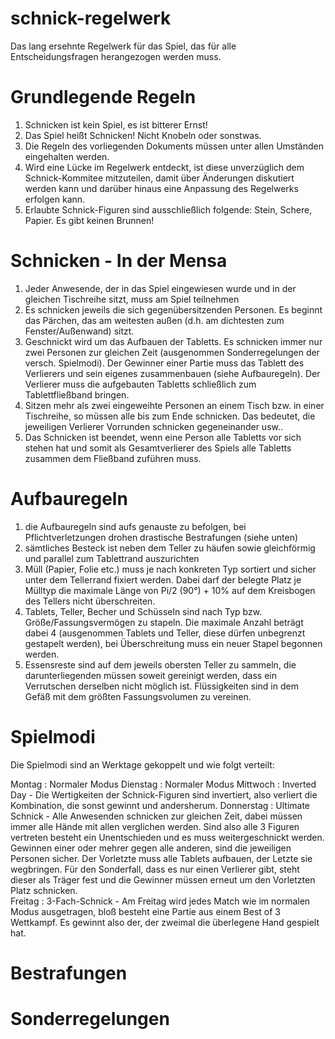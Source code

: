 schnick-regelwerk
=================

Das lang ersehnte Regelwerk für das Spiel, das für alle Entscheidungsfragen herangezogen werden muss.

# Grundlegende Regeln #
1. Schnicken ist kein Spiel, es ist bitterer Ernst!
2. Das Spiel heißt Schnicken! Nicht Knobeln oder sonstwas.
1. Die Regeln des vorliegenden Dokuments müssen unter allen Umständen eingehalten werden. 
2. Wird eine Lücke im Regelwerk entdeckt, ist diese unverzüglich dem Schnick-Kommitee mitzuteilen, damit über Änderungen diskutiert werden kann und darüber hinaus eine Anpassung des Regelwerks erfolgen kann.
3. Erlaubte Schnick-Figuren sind ausschließlich folgende: Stein, Schere, Papier. Es gibt keinen Brunnen!

# Schnicken - In der Mensa #
1. Jeder Anwesende, der in das Spiel eingewiesen wurde und in der gleichen Tischreihe sitzt, muss am Spiel teilnehmen
2. Es schnicken jeweils die sich gegenübersitzenden Personen. Es beginnt das Pärchen, das am weitesten außen (d.h. am dichtesten zum Fenster/Außenwand) sitzt.
3. Geschnickt wird um das Aufbauen der Tabletts. Es schnicken immer nur zwei Personen zur gleichen Zeit (ausgenommen Sonderregelungen der versch. Spielmodi). Der Gewinner einer Partie muss das Tablett des Verlierers und sein eigenes zusammenbauen (siehe Aufbauregeln). Der Verlierer muss die aufgebauten Tabletts schließlich zum Tablettfließband bringen.
4. Sitzen mehr als zwei eingeweihte Personen an einem Tisch bzw. in einer Tischreihe, so müssen alle bis zum Ende schnicken. Das bedeutet, die jeweiligen Verlierer Vorrunden schnicken gegeneinander usw..
5. Das Schnicken ist beendet, wenn eine Person alle Tabletts vor sich stehen hat und somit als Gesamtverlierer des Spiels alle Tabletts zusammen dem Fließband zuführen muss.

# Aufbauregeln #

1. die Aufbauregeln sind aufs genauste zu befolgen, bei Pflichtverletzungen drohen drastische Bestrafungen (siehe unten)
2. sämtliches Besteck ist neben dem Teller zu häufen sowie gleichförmig und parallel zum Tablettrand auszurichten
3. Müll (Papier, Folie etc.) muss je nach konkreten Typ sortiert und sicher unter dem Tellerrand fixiert werden. Dabei darf der belegte Platz je Mülltyp die maximale Länge von Pi/2 (90°) + 10% auf dem Kreisbogen des Tellers nicht überschreiten.
4. Tablets, Teller, Becher und Schüsseln sind nach Typ bzw. Größe/Fassungsvermögen zu stapeln. Die maximale Anzahl beträgt dabei 4 (ausgenommen Tablets und Teller, diese dürfen unbegrenzt gestapelt werden), bei Überschreitung muss ein neuer Stapel begonnen werden.
5. Essensreste sind auf dem jeweils obersten Teller zu sammeln, die darunterliegenden müssen soweit gereinigt werden, dass ein Verrutschen derselben nicht möglich ist. Flüssigkeiten sind in dem Gefäß mit dem größten Fassungsvolumen zu vereinen.

# Spielmodi #

Die Spielmodi sind an Werktage gekoppelt und wie folgt verteilt:

Montag     : Normaler Modus
Dienstag   : Normaler Modus
Mittwoch   : Inverted Day     - Die Wertigkeiten der Schnick-Figuren sind invertiert, also verliert die Kombination, die sonst gewinnt und andersherum.
Donnerstag : Ultimate Schnick - Alle Anwesenden schnicken zur gleichen Zeit, dabei müssen immer alle Hände mit allen verglichen werden. Sind also alle 3 Figuren vertreten besteht ein Unentschieden und es muss weitergeschnickt werden. Gewinnen einer oder mehrer gegen alle anderen, sind die jeweiligen Personen sicher. Der Vorletzte muss alle Tablets aufbauen, der Letzte sie wegbringen. Für den Sonderfall, dass es nur einen Verlierer gibt, steht dieser als Träger fest und die Gewinner müssen erneut um den Vorletzten Platz schnicken.                                
Freitag    : 3-Fach-Schnick   - Am Freitag wird jedes Match wie im normalen Modus ausgetragen, bloß besteht eine Partie aus einem Best of 3 Wettkampf. Es gewinnt also der, der zweimal die überlegene Hand gespielt hat.

# Bestrafungen #

# Sonderregelungen #
